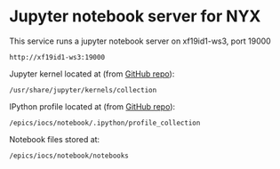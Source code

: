 Jupyter notebook server for NYX
===============================

This service runs a jupyter notebook server on xf19id1-ws3, port 19000

    http://xf19id1-ws3:19000

Jupyter kernel located at (from [GitHub repo](https://github.com/NSLS-II-NYX/kernels)):

    /usr/share/jupyter/kernels/collection

IPython profile located at (from [GitHub repo](https://github.com/NSLS-II-NYX/profile_collection)):

    /epics/iocs/notebook/.ipython/profile_collection

Notebook files stored at:

    /epics/iocs/notebook/notebooks


